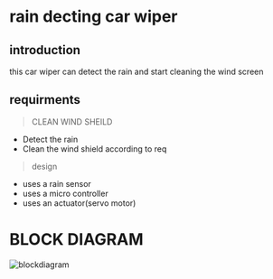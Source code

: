 # rain decting car wiper
## introduction
this car wiper can detect the rain and start cleaning the wind screen
## requirments
> CLEAN WIND SHEILD
- Detect the rain
- Clean the wind shield according to req
> design
- uses a rain sensor 
- uses a micro controller 
- uses an actuator(servo motor)
# BLOCK DIAGRAM

![blockdiagram](https://github.com/chittiravi10/M2_EMBSYS/issues/1#issue-1146769089)


